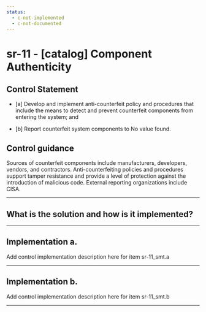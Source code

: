 ```yaml
---
status:
  - c-not-implemented
  - c-not-documented
---
```


# sr-11 - \[catalog\] Component Authenticity

## Control Statement

- \[a\] Develop and implement anti-counterfeit policy and procedures that include the means to detect and prevent counterfeit components from entering the system; and

- \[b\] Report counterfeit system components to No value found.

## Control guidance

Sources of counterfeit components include manufacturers, developers, vendors, and contractors. Anti-counterfeiting policies and procedures support tamper resistance and provide a level of protection against the introduction of malicious code. External reporting organizations include CISA.

______________________________________________________________________

## What is the solution and how is it implemented?

<!-- Please leave this section blank and enter implementation details in the parts below. -->

______________________________________________________________________

## Implementation a.

Add control implementation description here for item sr-11_smt.a

______________________________________________________________________

## Implementation b.

Add control implementation description here for item sr-11_smt.b

______________________________________________________________________
